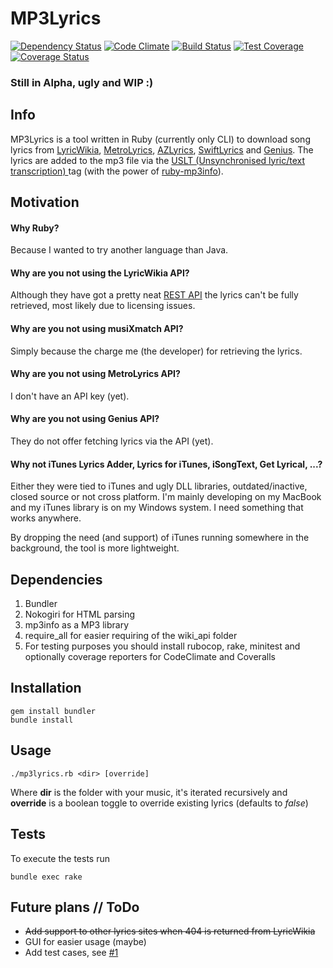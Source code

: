 # MP3Lyrics

[![Dependency Status](https://gemnasium.com/timbru31/mp3lyrics.svg)](https://gemnasium.com/timbru31/mp3lyrics)
[![Code Climate](https://codeclimate.com/github/timbru31/mp3lyrics/badges/gpa.svg)](https://codeclimate.com/github/timbru31/mp3lyrics)
[![Build Status](https://travis-ci.org/timbru31/mp3lyrics.svg?branch=master)](https://travis-ci.org/timbru31/mp3lyrics)
[![Test Coverage](https://codeclimate.com/github/timbru31/mp3lyrics/badges/coverage.svg)](https://codeclimate.com/github/timbru31/mp3lyrics/coverage)
[![Coverage Status](https://coveralls.io/repos/github/timbru31/mp3lyrics/badge.svg?branch=master)](https://coveralls.io/github/timbru31/mp3lyrics?branch=master)

### Still in Alpha, ugly and WIP :)

## Info

MP3Lyrics is a tool written in Ruby (currently only CLI) to download song lyrics from [LyricWikia](http://lyrics.wikia.com), [MetroLyrics](http://metrolyrics.com), [AZLyrics](http://azlyrics.com), [SwiftLyrics](http://swiftlyrics.com) and [Genius](http://genius.com).
The lyrics are added to the mp3 file via the [USLT (Unsynchronised lyric/text transcription) ](http://id3.org/id3v2.4.0-frames) tag (with the power of [ruby-mp3info](https://github.com/moumar/ruby-mp3info)).

## Motivation

#### Why Ruby?

Because I wanted to try another language than Java.

#### Why are you not using the LyricWikia API?

Although they have got a pretty neat [REST API](http://api.wikia.com/wiki/LyricWiki_API/REST) the lyrics can't be fully retrieved, most likely due to licensing issues.

#### Why are you not using musiXmatch API?

Simply because the charge me (the developer) for retrieving the lyrics.

#### Why are you not using MetroLyrics API?

I don't have an API key (yet).

#### Why are you not using Genius API?

They do not offer fetching lyrics via the API (yet).

#### Why not iTunes Lyrics Adder, Lyrics for iTunes, iSongText, Get Lyrical, ...?

Either they were tied to iTunes and ugly DLL libraries, outdated/inactive, closed source or not cross platform. I'm mainly developing on my MacBook and my iTunes library is on my Windows system. I need something that works anywhere.

By dropping the need (and support) of iTunes running somewhere in the background, the tool is more lightweight.

## Dependencies

1. Bundler
2. Nokogiri for HTML parsing
3. mp3info as a MP3 library
4. require_all for easier requiring of the wiki_api folder
5. For testing purposes you should install rubocop, rake, minitest and optionally coverage reporters for CodeClimate and Coveralls

## Installation


````shell
gem install bundler
bundle install
````

## Usage

````shell
./mp3lyrics.rb <dir> [override]
````
Where **dir** is the folder with your music, it's iterated recursively and **override** is a boolean toggle to override existing lyrics (defaults to *false*)

## Tests

To execute the tests run
````shell
bundle exec rake
````

## Future plans // ToDo

- ~~Add support to other lyrics sites when 404 is returned from LyricWikia~~
- GUI for easier usage (maybe)
- Add test cases, see [#1](https://github.com/timbru31/mp3lyrics/issues/1)

